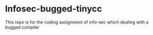 # Infosec-bugged-tinycc
This repo is for the coding assignment of info-sec which dealing with a bugged compiler
